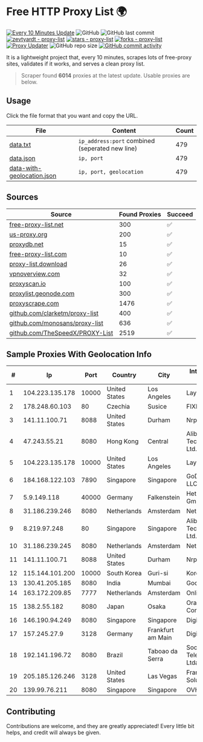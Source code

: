 
# Free HTTP Proxy List 🌍

[![Every 10 Minutes Update](https://github.com/mertguvencli/http-proxy-list/actions/workflows/main.yml/badge.svg?branch=main)](https://github.com/mertguvencli/http-proxy-list/actions/workflows/main.yml)
![GitHub](https://img.shields.io/github/license/mertguvencli/http-proxy-list)
![GitHub last commit](https://img.shields.io/github/last-commit/mertguvencli/http-proxy-list)
[![zevtyardt - proxy-list](https://img.shields.io/static/v1?label=zevtyardt&message=proxy-list&color=blue&logo=github)](https://github.com/zevtyardt/proxy-list "Go to GitHub repo")
[![stars - proxy-list](https://img.shields.io/github/stars/zevtyardt/proxy-list?style=social)](https://github.com/zevtyardt/proxy-list)
[![forks - proxy-list](https://img.shields.io/github/forks/zevtyardt/proxy-list?style=social)](https://github.com/zevtyardt/proxy-list)
[![Proxy Updater](https://github.com/zevtyardt/proxy-list/workflows/Proxy%20Updater/badge.svg)](https://github.com/zevtyardt/proxy-list/actions?query=workflow:"Proxy+Updater")
![GitHub repo size](https://img.shields.io/github/repo-size/zevtyardt/proxy-list)
[![GitHub commit activity](https://img.shields.io/github/commit-activity/m/zevtyardt/proxy-list?logo=commits)](https://github.com/zevtyardt/proxy-list/commits/main)

It is a lightweight project that, every 10 minutes, scrapes lots of free-proxy sites, validates if it works, and serves a clean proxy list.

> Scraper found **6014** proxies at the latest update. Usable proxies are below.

## Usage

Click the file format that you want and copy the URL.

|File|Content|Count|
|----|-------|-----|
|[data.txt](https://raw.githubusercontent.com/mertguvencli/http-proxy-list/main/proxy-list/data.txt)|`ip_address:port` combined (seperated new line)|479|
|[data.json](https://raw.githubusercontent.com/mertguvencli/http-proxy-list/main/proxy-list/data.json)|`ip, port`|479|
|[data-with-geolocation.json](https://raw.githubusercontent.com/mertguvencli/http-proxy-list/main/proxy-list/data-with-geolocation.json)|`ip, port, geolocation`|479|

## Sources

|Source|Found Proxies|Succeed|
|------|-------------|-------|
|[free-proxy-list.net](https://free-proxy-list.net)|300|✅|
|[us-proxy.org](https://www.us-proxy.org)|200|✅|
|[proxydb.net](http://proxydb.net)|15|✅|
|[free-proxy-list.com](https://free-proxy-list.com/?page=&port=&type%5B%5D=http&type%5B%5D=https&up_time=0&search=Search)|10|✅|
|[proxy-list.download](https://www.proxy-list.download/HTTP)|26|✅|
|[vpnoverview.com](https://vpnoverview.com/privacy/anonymous-browsing/free-proxy-servers)|32|✅|
|[proxyscan.io](https://www.proxyscan.io)|100|✅|
|[proxylist.geonode.com](https://proxylist.geonode.com/api/proxy-list?limit=300&page=1&sort_by=lastChecked&sort_type=desc&protocols=http,https)|300|✅|
|[proxyscrape.com](https://api.proxyscrape.com/v2/?request=displayproxies&protocol=http&timeout=10000&country=all&ssl=all&anonymity=all)|1476|✅|
|[github.com/clarketm/proxy-list](https://raw.githubusercontent.com/clarketm/proxy-list/master/proxy-list-raw.txt)|400|✅|
|[github.com/monosans/proxy-list](https://raw.githubusercontent.com/monosans/proxy-list/main/proxies/http.txt)|636|✅|
|[github.com/TheSpeedX/PROXY-List](https://raw.githubusercontent.com/TheSpeedX/PROXY-List/master/http.txt)|2519|✅|


## Sample Proxies With Geolocation Info

|#|Ip|Port|Country|City|Internet Service Provider|
|-|--|----|-------|----|-------------------------|
|1|104.223.135.178|10000|United States|Los Angeles|LayerHost|
|2|178.248.60.103|80|Czechia|Susice|FIXNET s.r.o.|
|3|141.11.100.71|8088|United States|Durham|Nrp Network LLC|
|4|47.243.55.21|8080|Hong Kong|Central|Alibaba (US) Technology Co., Ltd.|
|5|104.223.135.178|10000|United States|Los Angeles|LayerHost|
|6|184.168.122.103|7890|Singapore|Singapore|GoDaddy.com, LLC|
|7|5.9.149.118|40000|Germany|Falkenstein|Hetzner Online GmbH|
|8|31.186.239.246|8080|Netherlands|Amsterdam|NetSkope Inc|
|9|8.219.97.248|80|Singapore|Singapore|Alibaba (US) Technology Co., Ltd.|
|10|31.186.239.245|8080|Netherlands|Amsterdam|NetSkope Inc|
|11|141.11.100.71|8088|United States|Durham|Nrp Network LLC|
|12|115.144.101.200|10000|South Korea|Guri-si|Korea Telecom|
|13|130.41.205.185|8080|India|Mumbai|Google LLC|
|14|163.172.209.85|7777|Netherlands|Amsterdam|Online SAS NL|
|15|138.2.55.182|8080|Japan|Osaka|Oracle Corporation|
|16|146.190.94.249|8080|Singapore|Singapore|DigitalOcean, LLC|
|17|157.245.27.9|3128|Germany|Frankfurt am Main|DigitalOcean, LLC|
|18|192.141.196.72|8080|Brazil|Taboao da Serra|Socitel Telecomunicacoes Ltda - EPP|
|19|205.185.126.246|3128|United States|Las Vegas|FranTech Solutions|
|20|139.99.76.211|8080|Singapore|Singapore|OVH SAS|



## Contributing

Contributions are welcome, and they are greatly appreciated! Every
little bit helps, and credit will always be given.

